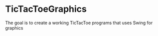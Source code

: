 # TicTacToeGraphics
The goal is to create a working TicTacToe programs that uses Swing for graphics

